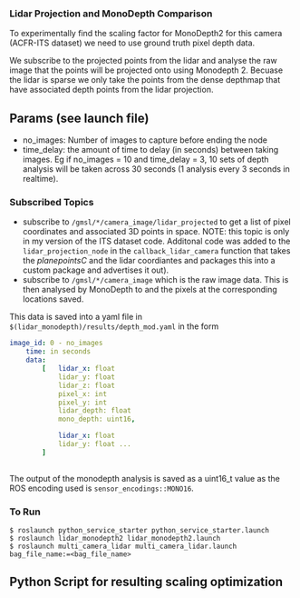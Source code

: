 ### Lidar Projection and MonoDepth Comparison

To experimentally find the scaling factor for MonoDepth2 for this camera (ACFR-ITS dataset) we need to use ground truth pixel depth data. 

We subscribe to the projected points from the lidar and analyse the raw image that the points will be projected onto using Monodepth 2. Becuase the lidar is sparse we only take the points from the dense depthmap that have associated depth points from the lidar projection.

## Params (see launch file)

- no_images: Number of images to capture before ending the node
- time_delay: the amount of time to delay (in seconds) between taking images. Eg if no_images = 10 and time_delay = 3, 10 sets of depth analysis will be taken across 30 seconds (1 analysis every 3 seconds in realtime).

### Subscribed Topics
- subscribe to `/gmsl/*/camera_image/lidar_projected` to get a list of pixel coordinates and associated 3D points in space. NOTE: this topic is only in my version of the ITS dataset code. Additonal code was added to the `lidar_projection_node` in the `callback_lidar_camera` function that takes the _planepointsC_ and the lidar coordiantes and packages this into a custom package and advertises it out).
- subscribe to `/gmsl/*/camera_image` which is the raw image data. This is then analysed by MonoDepth to and the pixels at the corresponding locations saved.

This data is saved into a yaml file in `$(lidar_monodepth)/results/depth_mod.yaml` in the form

```yaml
image_id: 0 - no_images
    time: in seconds
    data: 
        [   lidar_x: float
            lidar_y: float
            lidar_z: float
            pixel_x: int
            pixel_y: int
            lidar_depth: float
            mono_depth: uint16,

            lidar_x: float
            lidar_y: float ...
        ]
        
```

The output of the monodepth analysis is saved as a uint16_t value as the ROS encoding used is `sensor_encodings::MONO16`.

### To Run

```
$ roslaunch python_service_starter python_service_starter.launch
$ roslaunch lidar_monodepth2 lidar_monodepth2.launch
$ roslaunch multi_camera_lidar multi_camera_lidar.launch bag_file_name:=<bag_file_name>
```


## Python Script for resulting scaling optimization